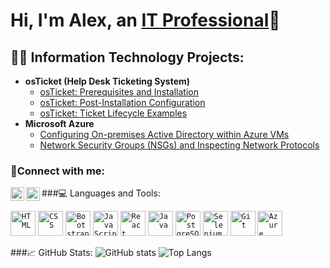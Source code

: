<h1>Hi, I'm Alex, an <a href="https://linkedin.com/in/alexwade25">IT Professional</a>👋</h1>

<h2>👨‍💻 Information Technology Projects:</h2>

- <b>osTicket (Help Desk Ticketing System)</b>
  - [osTicket: Prerequisites and Installation](https://github.com/galexwade/osticket-prereqs)
  - [osTicket: Post-Installation Configuration](https://github.com/galexwade/post-install-config)
  - [osTicket: Ticket Lifecycle Examples](https://github.com/galexwade/ticket-lifecycle)
- <b>Microsoft Azure</b>
  - [Configuring On-premises Active Directory within Azure VMs](https://github.com/galexwade/configure-ad)
  - [Network Security Groups (NSGs) and Inspecting Network Protocols](https://github.com/galexwade/azure-network-protocols)

### 🤳Connect with me:

[<img align="left" alt="Alex | LinkedIn" width="22px" src="https://cdn.jsdelivr.net/npm/simple-icons@v3/icons/linkedin.svg" />][linkedin]
[<img align="left" alt="Alex | Email" width="22px" src="https://cdn.jsdelivr.net/npm/simple-icons@3.13.0/icons/gmail.svg" />][email]


[linkedin]: https://linkedin.com/in/alexwade25
[email]: galexwadejr@yahoo.com


###💻 Languages and Tools:
<p align="left">
	<code><img height="40" src="https://user-images.githubusercontent.com/25181517/192158954-f88b5814-d510-4564-b285-dff7d6400dad.png" alt="HTML" title="HTML" /></code>
	<code><img height="40" src="https://user-images.githubusercontent.com/25181517/183898674-75a4a1b1-f960-4ea9-abcb-637170a00a75.png" alt="CSS" title="CSS" /></code>
	<code><img height="40" src="https://user-images.githubusercontent.com/25181517/183898054-b3d693d4-dafb-4808-a509-bab54cf5de34.png" alt="Bootstrap" title="Bootstrap" /></code>
	<code><img height="40" src="https://user-images.githubusercontent.com/25181517/117447155-6a868a00-af3d-11eb-9cfe-245df15c9f3f.png" alt="JavaScript" title="JavaScript" /></code>
	<code><img height="40" src="https://user-images.githubusercontent.com/25181517/183897015-94a058a6-b86e-4e42-a37f-bf92061753e5.png" alt="React" title="React" /></code>
	<code><img height="40" src="https://user-images.githubusercontent.com/25181517/117201156-9a724800-adec-11eb-9a9d-3cd0f67da4bc.png" alt="Java" title="Java" /></code>
	<code><img height="40" src="https://user-images.githubusercontent.com/25181517/117208740-bfb78400-adf5-11eb-97bb-09072b6bedfc.png" alt="PostgreSQL" title="PostgreSQL" /></code>
	<code><img height="40" src="https://user-images.githubusercontent.com/25181517/184103699-d1b83c07-2d83-4d99-9a1e-83bd89e08117.png" alt="Selenium" title="Selenium" /></code>
	<code><img height="40" src="https://user-images.githubusercontent.com/25181517/192108372-f71d70ac-7ae6-4c0d-8395-51d8870c2ef0.png" alt="Git" title="Git" /></code>
	<code><img height="40" src="https://user-images.githubusercontent.com/25181517/183911544-95ad6ba7-09bf-4040-ac44-0adafedb9616.png" alt="Azure" title="Azure" /></code>
</p>

###📈 GitHub Stats:
![GitHub stats](https://github-readme-stats.vercel.app/api?username=galexwade&show_icons=true&theme=tokyonight)
![Top Langs](https://github-readme-stats.vercel.app/api/top-langs/?username=galexwade&theme=tokyonight)

